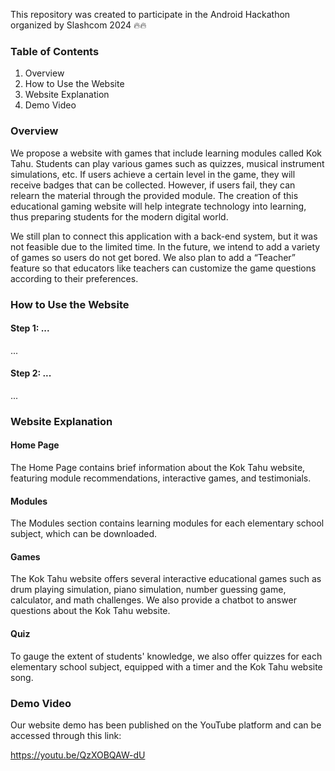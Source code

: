 This repository was created to participate in the Android Hackathon organized by Slashcom 2024 🔥🔥

### Table of Contents
1. Overview
2. How to Use the Website
3. Website Explanation
4. Demo Video

### Overview
We propose a website with games that include learning modules called Kok Tahu. Students can play various games such as quizzes, musical instrument simulations, etc. If users achieve a certain level in the game, they will receive badges that can be collected. However, if users fail, they can relearn the material through the provided module. The creation of this educational gaming website will help integrate technology into learning, thus preparing students for the modern digital world.

We still plan to connect this application with a back-end system, but it was not feasible due to the limited time. In the future, we intend to add a variety of games so users do not get bored. We also plan to add a “Teacher” feature so that educators like teachers can customize the game questions according to their preferences.

### How to Use the Website

#### Step 1: ...

...

#### Step 2: ...

...

### Website Explanation

#### Home Page
The Home Page contains brief information about the Kok Tahu website, featuring module recommendations, interactive games, and testimonials.

#### Modules
The Modules section contains learning modules for each elementary school subject, which can be downloaded.

#### Games
The Kok Tahu website offers several interactive educational games such as drum playing simulation, piano simulation, number guessing game, calculator, and math challenges. We also provide a chatbot to answer questions about the Kok Tahu website.

#### Quiz
To gauge the extent of students' knowledge, we also offer quizzes for each elementary school subject, equipped with a timer and the Kok Tahu website song.

### Demo Video
Our website demo has been published on the YouTube platform and can be accessed through this link:

https://youtu.be/QzXOBQAW-dU
